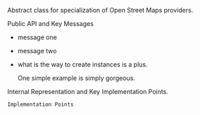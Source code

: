 Abstract class for specialization of Open Street Maps providers.

Public API and Key Messages

- message one   
- message two 
- what is the way to create instances is a plus.

   One simple example is simply gorgeous.
 
Internal Representation and Key Implementation Points.


    Implementation Points
